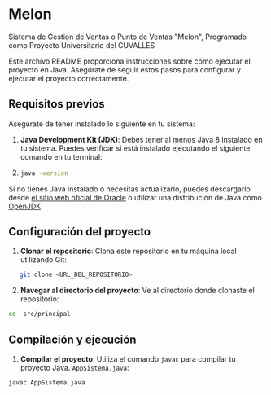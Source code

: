 # Melon
Sistema de Gestion de Ventas o Punto de Ventas "Melon", Programado como Proyecto Universitario del CUVALLES

Este archivo README proporciona instrucciones sobre cómo ejecutar el proyecto en Java. Asegúrate de seguir estos pasos para configurar y ejecutar el proyecto correctamente.

## Requisitos previos

Asegúrate de tener instalado lo siguiente en tu sistema:

1. **Java Development Kit (JDK)**: Debes tener al menos Java 8 instalado en tu sistema. Puedes verificar si está instalado ejecutando el siguiente comando en tu terminal:
2. ```bash
   java -version
   ```
   
Si no tienes Java instalado o necesitas actualizarlo, puedes descargarlo desde [el sitio web oficial de Oracle](https://www.oracle.com/java/technologies/javase-downloads.html) o utilizar una distribución de Java como [OpenJDK](https://openjdk.java.net/).

## Configuración del proyecto

1. **Clonar el repositorio**: Clona este repositorio en tu máquina local utilizando Git:

```bash
   git clone <URL_DEL_REPOSITORIO>
   ```
   
2. **Navegar al directorio del proyecto**: Ve al directorio donde clonaste el repositorio:
```bash
cd  src/principal
```


## Compilación y ejecución

1. **Compilar el proyecto**: Utiliza el comando `javac` para compilar tu proyecto Java.  `AppSistema.java`:
 ```bash
javac AppSistema.java
```

